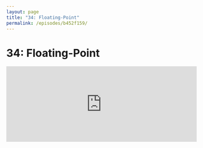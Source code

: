 ```yaml
---
layout: page
title: "34: Floating-Point"
permalink: /episodes/b452f159/
---
```


# 34: Floating-Point

<iframe frameBorder="0" height="200px" scrolling="no" seamless src="https://player.simplecast.com/f00dfd79-3a7e-46aa-9ac5-d0147cf8597e" width="100%" data-cy="latest-episode" />

- https://www.jessesquires.com/blog/floating-point-swift-ulp-and-epsilon/
- https://speakerdeck.com/jessesquires/exploring-swifts-numeric-types-and-protocols
- [SE-0104: Protocol-oriented integers](https://github.com/apple/swift-evolution/blob/master/proposals/0104-improved-integers.md)
- [SE-0113: Add integral rounding functions to FloatingPoint](https://github.com/apple/swift-evolution/blob/master/proposals/0113-rounding-functions-on-floatingpoint.md)
- [SE-0067: Enhanced Floating Point Protocols](https://github.com/apple/swift-evolution/blob/master/proposals/0067-floating-point-protocols.md)

Leave a review on iTunes and join http://spectrum.chat/specfm/swift-unwrapped
